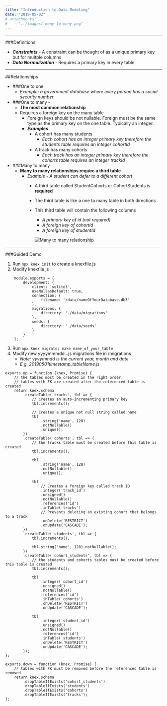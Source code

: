 ```yaml
---
title: "Introduction to Data Modeling"
date: "2019-05-02"
# attachments:
#   - "../images/.many-to-many.png"
---
```


---
###Definitions
- ***Constraints*** - A constraint can be thought of as a unique primary key but for multple columns
- ***Data Normalization*** - Requires a primary key in every table

---

##Relationships

- ###One to one 
  - *Example: a government database where every person has a social security number*
- ###One to many - 
  - **The most common relationship**
  - Requires a foreign key on the many table
      - Foreign keys should be not nullable. Foreign must be the same type as the primary key on the one table. Typically an integer.
      - ***Examples***
          - A cohort has many students 
              - *Each cohort has an integer primary key therefore the students table requires an integer cohortId* 
          - A track has many cohorts
              - *Each track has an integer primary key therefore the cohorts table requires an integer trackId*
- ###Many to many
  - **Many to many relationships require a third table**
      - *Example - A student can defer to a different cohort*
          - A third table called StudentCohorts or CohortStudents is **required**
          - The third table is like a one to many table in both directions
          - This third table will contain the following columns
              - *A primary key of id (not required)*
              - *A foreign key of cohortId*
              - *A foreign key of studentId*
  
            ![Many to many relationship](https://i.ibb.co/wSySNzK/many-to-many.png "Many to many relationship")

---

###Guided Demo
1. Run `npx knex init` to create a knexfile.js
2. Modify knexfile.js
```
    module.exports = {
        development: {
            client: 'sqlite3',
            useNullasDefault: true,
            connection: { 
                filename: '/data/nameOfYourDatabase.db3' 
            },
            migrations: { 
                directory: './data/migrations' 
            },
            seeds: { 
                directory: './data/seeds'
            }
        }
    };
```
3.  Run `npx knex migrate: make name_of_your_table`
4.  Modify new yyyymmmdd...js migrations file in /migrations
    - *Note: yyyymmdd is the current year, month and date*
    - *E.g. 20190501timestamp_tableName.js*
  
```
exports.up = function (knex, Promise) {
    // the tables most be created in the right order,
    // tables with FK are created after the referenced table is created
    return knex.schema
        .createTable('tracks', tbl => {
            // Creates an auto-incrementing primary key
            tbl.increments();

            // Creates a unique not null string called name
            tbl
                .string('name', 128)
                .notNullable()
                .unique();
        })
        .createTable('cohorts', tbl => {
            // the tracks table must be created before this table is created
            tbl.increments();

            tbl
                .string('name', 128)
                .notNullable()
                .unique();

            tbl
                // Creates a foreign key called track ID
                .integer('track_id')
                .unsigned()
                .notNullable()
                .references('id')
                .inTable('tracks')
                // Prevents deleting an existing cohort that belongs to a track
                .onDelete('RESTRICT')
                .onUpdate('CASCADE');
        })
        .createTable('students', tbl => {
            tbl.increments();

            tbl.string('name', 128).notNullable();
        })
        .createTable('cohort_students', tbl => {
            // the students and cohorts tables must be created before this table is created
            tbl.increments();

            tbl
                .integer('cohort_id')
                .unsigned()
                .notNullable()
                .references('id')
                .inTable('cohorts')
                .onDelete('RESTRICT')
                .onUpdate('CASCADE');

            tbl
                .integer('student_id')
                .unsigned()
                .notNullable()
                .references('id')
                .inTable('students')
                .onDelete('RESTRICT')
                .onUpdate('CASCADE');
        });
};

exports.down = function (knex, Promise) {
    // tables with FK must be removed before the referenced table is removed
    return knex.schema
        .dropTableIfExists('cohort_students')
        .dropTableIfExists('students')
        .dropTableIfExists('cohorts')
        .dropTableIfExists('tracks');
};

```